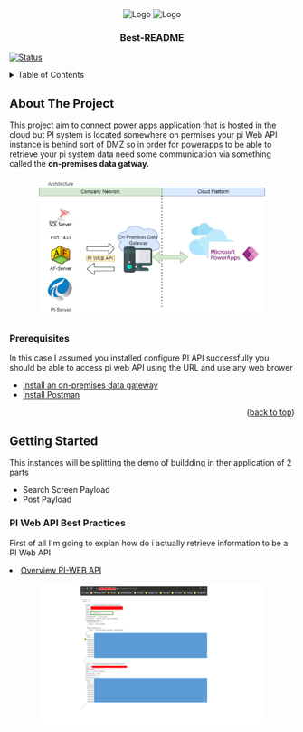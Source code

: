 <div align="center">
    <img src="https://www.mvpskill.com/wp-content/uploads/2021/06/PowerApps-Logo-SG-1110x590-1.png" alt="Logo" width="150" height="80">
     <img src="https://encrypted-tbn0.gstatic.com/images?q=tbn:ANd9GcRObhoMc2Qp8825dSDlSjeraTW1p5H3sCuCkQ&usqp=CAU" alt="Logo" width="150" height="80">

  <h3 align="center">Best-README</h3>

</div>

[![Status](https://img.shields.io/badge/status-successed-success.svg)]()

<!-- TABLE OF CONTENTS -->
<details>
  <summary>Table of Contents</summary>
  <ol>
    <li>
      <a href="#about-the-project">About The Project</a>
      <ul>
        <li><a href="#prerequisites">Prerequisites</a></li>
      </ul>
    </li>
    <li>
      <a href="#getting-started">Getting Started</a>
      <ul>
        <li><a href="#PI Web API Best Practices">PI Web API Best Practices</a></li>
        <li><a href="#Test web API">Test Web API</a></li>
        <li><a href="#Create Connector">Create Connector</a></li>
        <li><a href="#Create App Demo">Create App Demo</a></li>
      </ul>
    </li>
    <li><a href="#Experiment App">Experiment App</a></li>
    <li><a href="#contact">Contact</a></li>
  </ol>
</details>

## About The Project

<p align= "left">This project aim to connect power apps application that is hosted in the cloud but PI system is located somewhere on permises your pi Web API instance is behind sort of DMZ so in order for powerapps to be able to retrieve your pi system data need some communication via something called the <b>on-premises data gatway.</b> </p>
<p align="center">
 <img  width=400px height=250px src="https://raw.githubusercontent.com/watthanai/PowerApp-PIWebAPI/master/Architecture.png"><br></p>

### Prerequisites

In this case I assumed you installed configure PI API successfully you should be able to access pi web API using the URL and use any web brower

<ul>
<li><a href="https://docs.microsoft.com/en-us/data-integration/gateway/service-gateway-install">Install an on-premises data gateway</a></li>
<li><a href="https://www.postman.com/downloads/">Install Postman</a></li>
</ul>

<p align="right">(<a href="#top">back to top</a>)</p>

<!-- GETTING STARTED -->

## Getting Started

This instances will be splitting the demo of buildding in ther application of 2 parts

<ul>
<li>Search Screen Payload</li>
<li>Post Payload</li>
</ul>

### PI Web API Best Practices
First of all I'm going to explan how do i actually retrieve information to be a PI Web API 
<li><a href="https://github.com/watthanai/Node-Red-PIAPI/blob/master/Data%20Source/SQL/Port-SQL.md">Overview PI-WEB API</a> </li>

<p align="center">
 <img  width=400px height=250px src="https://github.com/watthanai/PowerApp-PIWebAPI/blob/master/OverviewPI-WebAPI.PNG"><br></p>


